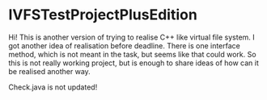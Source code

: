 # IVFSTestProjectPlusEdition
Hi! This is another version of trying to realise C++ like virtual file system.
I got another idea of realisation before deadline. There is one interface method, which is not meant in the task, but seems like that could work.
So this is not really working project, but is enough to share ideas of how can it be realised another way.

Check.java is not updated!
